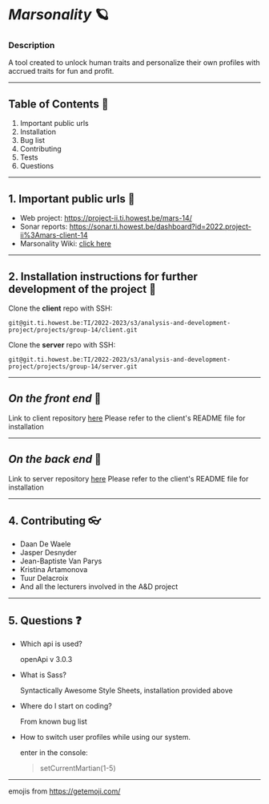 # ***Marsonality*** 🪐
### **Description**
A tool created to unlock human traits and personalize their own profiles with accrued traits for fun and profit.

---
## **Table of Contents** 📓
1. Important public urls
2. Installation
3. Bug list
4. Contributing
5. Tests
6. Questions
---
## **1. Important public urls** 🧷
* Web project: https://project-ii.ti.howest.be/mars-14/
* Sonar reports: https://sonar.ti.howest.be/dashboard?id=2022.project-ii%3Amars-client-14
* Marsonality Wiki: [click here](https://git.ti.howest.be/groups/TI/2022-2023/s3/analysis-and-development-project/projects/group-14/-/wikis/Wiki)
---
## **2. Installation instructions for further development of the project** 🧱 
Clone the **client** repo with SSH:

```git@git.ti.howest.be:TI/2022-2023/s3/analysis-and-development-project/projects/group-14/client.git```

Clone the **server** repo with SSH:

```git@git.ti.howest.be:TI/2022-2023/s3/analysis-and-development-project/projects/group-14/server.git```

---
## *On the front end* 🥧
Link to client repository [here](https://git.ti.howest.be/TI/2022-2023/s3/analysis-and-development-project/projects/group-14/client) Please refer to the client's README file for installation

---
## *On the back end* 🍶

Link to server repository [here](https://git.ti.howest.be/TI/2022-2023/s3/analysis-and-development-project/projects/group-14/server) Please refer to the client's README file for installation

---
## **4. Contributing** 👓
- Daan De Waele 
- Jasper Desnyder
- Jean-Baptiste Van Parys
- Kristina Artamonova
- Tuur Delacroix
- And all the lecturers involved in the A&D project

---
## **5. Questions** ❓

- Which api is used?

    openApi v 3.0.3

* What is Sass?

    Syntactically Awesome Style Sheets, installation provided above

* Where do I start on coding?

    From known bug list

* How to switch user profiles while using our system.
    
    enter in the console:
    
    > setCurrentMartian(1-5)

---
emojis from https://getemoji.com/